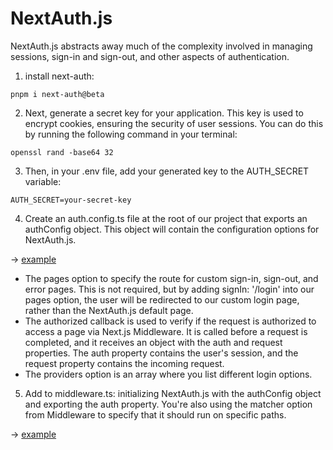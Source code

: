# NextAuth.js
NextAuth.js abstracts away much of the complexity involved in managing sessions, sign-in and sign-out, and other aspects of authentication.

1. install next-auth:
```shell
pnpm i next-auth@beta
```

2. Next, generate a secret key for your application. This key is used to encrypt cookies, ensuring the security of user sessions. You can do this by running the following command in your terminal:
```shell
openssl rand -base64 32
```

3. Then, in your .env file, add your generated key to the AUTH_SECRET variable:
```
AUTH_SECRET=your-secret-key
```

4. Create an auth.config.ts file at the root of our project that exports an authConfig object. This object will contain the configuration options for NextAuth.js. 

-> [example](../nextjs-dashboard/auth.config.ts)

- The pages option to specify the route for custom sign-in, sign-out, and error pages. This is not required, but by adding signIn: '/login' into our pages option, the user will be redirected to our custom login page, rather than the NextAuth.js default page.
- The authorized callback is used to verify if the request is authorized to access a page via Next.js Middleware. It is called before a request is completed, and it receives an object with the auth and request properties. The auth property contains the user's session, and the request property contains the incoming request.
- The providers option is an array where you list different login options. 


5.  Add to middleware.ts:
initializing NextAuth.js with the authConfig object and exporting the auth property. You're also using the matcher option from Middleware to specify that it should run on specific paths.

-> [example](../nextjs-dashboard/middleware.ts)

